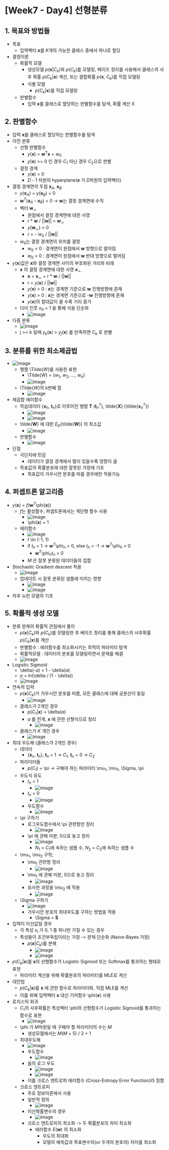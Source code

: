 # [Week7 - Day4] 선형분류

## 1. 목표와 방법들
  - 목표
    - 입력벡터 **x**를 *K*개의 가능한 클래스 중에서 하나로 할당
  - 결정이론
    - 확률적 모델
      - 생성모델 *p*(**x**|*C<sub>k</sub>*)와 *p*(*C<sub>k</sub>*)를 모델링, 베이즈 정리를 사용해서 클래스의 사후 확률 *p*(*C<sub>k</sub>*|**x**) 계산, 또는 결합확률 *p*(**x**, *C<sub>k</sub>*)를 직접 모델링
      - 식별 모델 
        - *p*(*C<sub>k</sub>*|**x**)를 직접 모델링
    - 판별함수
      - 입력 **x**를 클래스로 할당하는 판별함수를 탐색, 확률 계산 X

## 2. 판별함수
  - 입력 **x**를 클래스로 할당하는 판별함수를 탐색
  - 이진 분류
    - 선형 판별함수
      - *y*(**x**) = **w**<sup>T</sup>**x** + *w*<sub>0</sub>
      - *y*(**x**) >= 0 인 경우 *C*<sub>1</sub> 아닌 경우 *C*<sub>2</sub>으로 판별
    - 결정 경계
      - *y*(**x**) = 0
      - *D* - 1 차원의 hyperplane(**x** 가 *D*차원의 입력벡터)
  - 결정 경계면의 두점 **x**<sub>*A*</sub>, **x**<sub>*B*</sub>
    - *y*(**x**<sub>*A*</sub>) = *y*(**x**<sub>*B*</sub>) = 0
    - **w**<sup>*T*</sup>(**x**<sub>*A*</sub> - **x**<sub>*B*</sub>) = 0 -> **w**는 결정 경계면에 수직
    - 벡터 **w**<sub>ㅗ</sub>
      - 원점에서 결정 경계면에 대한 사영
      - r * **w** / ||**w**|| = **w**<sub>ㅗ</sub>
      - *y*(**w**<sub>ㅗ</sub>) = 0
      - r = - *w*<sub>0</sub> / ||**w**||
    - *w*<sub>0</sub>는 결정 경계면의 위치를 결정
      - *w*<sub>0</sub> < 0 : 경계면이 원점에서 **w** 방향으로 멀어짐
      - *w*<sub>0</sub> > 0 : 경계면이 원점에서 **w** 반대 방향으로 멀어짐
  - *y*(**x**)값은 **x**와 결정 경계면 사이의 부호화된 거리와 비례
    - **x** 의 결정 경계면에 대한 사영 **x**<sub>ㅗ</sub>
      - **x** = **x**<sub>ㅗ</sub> + r * **w** / ||**w**||
      - r = *y*(**x**) / ||**w**||
      - *y*(**x**) > 0 : **x**는 경계면 기준으로 **w** 진행방향에 존재
      - *y*(**x**) > 0 : **x**는 경계면 기준으로 -**w** 진행방향에 존재
      - *y*(**x**)의 절대값이 클 수록 거리 증가
    - 더미 인풋 *x*<sub>0</sub> = 1 을 통해 식을 단순화
      - ![image](image/1.png)
  - 다중 분류
    - ![image](image/2.png)
    - j >< k 일때 *y*<sub>*k*</sub>(**x**) > *y*<sub>*j*</sub>(**x**) 를 만족하면 *C<sub>k*</sub> 로 판별

## 3. 분류를 위한 최소제곱법
  - ![image](image/2.png)
    - 행렬 \Tilde{*W*}를 사용한 표현
      - \Tilde{*W*} = {*w*<sub>1</sub>, *w*<sub>2</sub>, ..., *w*<sub>*k*</sub>}
      - ![image](image/3.png)
    - \Tilde{*W*}의 k번째 열
      - ![image](image/4.png)
  - 제곱합 에러함수
    - 학습데이터 {**x**<sub>*n*</sub>, **t**<sub>*n*</sub>}로 이루어진 행렬 **T** (**t**<sub>*n*</sub><sup>*T*</sup>), \tilde{**X**} (\tilde{**x**<sub>*n*</sub><sup>*T*</sup>})
      - ![image](image/5.png)
      - ![image](image/6.png)
    - \tilde{**W**} 에 대한 *E*<sub>*D*</sub>(\tilde{**W**}) 의 최소값
      - ![image](image/7.png)
    - 판별함수
      - ![image](image/8.png)
  - 단점
    - 극단치에 민감
      - 데이터가 결정 경계에서 멀리 있을수록 영향이 큼
    - 목표값의 확률분포에 대한 잘못된 가정에 기초
      - 목표값이 가우시안 분포를 따를 경우에만 적용가능

## 4. 퍼셉트론 알고리즘
  - *y*(**x**) = *f*(**w**<sup>*T*</sup>\phi(**x**))
    - *f*는 활성함수, 퍼셉트론에서는 계단형 함수 사용
      - ![image](image/9.png)
      - \phi(**x**) = 1
    - 에러함수
      - ![image](image/10.png)
      - *t* \in {-1, 1}
      - if *t*<sub>*n*</sub> = 1 -> **w**<sup>*T*</sup>\phi<sub>*n*</sub> > 0, else *t*<sub>*n*</sub> = -1 -> **w**<sup>*T*</sup>\phi<sub>*n*</sub> < 0
          - **w**<sup>*T*</sup>\phi<sub>*n*</sub>*t*<sub>*n*</sub> > 0
      - *M* 은 잘못 분류된 데이터들의 집합
  - Stochastic Gradient descent 적용
    - ![image](image/11.png)
    - 업데이트 시 잘못 분류된 샘플에 미치는 영향
      - ![image](image/12.png)
      - ![image](image/13.png)
  - 차후 뉴런 모델의 기초

## 5. 확률적 생성 모델
  - 분류 문제의 확률적 관점에서 풀이
    - *p*(**x**|*C*<sub>*k*</sub>)와 *p*(*C<sub>k</sub>*)를 모델링한 후 베이즈 정리를 통해 클래스의 사후확률 *p*(*C*<sub>*k*</sub>|**x**)를 계산
    - 판별함수 : 에러함수를 최소화시키는 최적의 파라미터 탐색
    - 확률적모델 : 데이터의 분포를 모델링하면서 문제를 해결
    - ![image](image/14.png)
  - Logistic Sigmoid
    - \delta(-*a*) = 1 - \delta(*a*)
    - *a* = ln(\delta / (1 - \delta))
    - ![image](image/15.png)
  - 연속적 입력
    - *p*(**x**|*C*<sub>*k*</sub>)가 가우시안 분포를 따름, 모든 클래스에 대해 공분산이 동일
      - ![image](image/16.png)
    - 클래스가 2개인 경우
      - *p*(*C*<sub>1</sub>|**x**) = \delta(*a*)
      - *a* 를 전개, **x** 에 관한 선형식으로 정리
        - ![image](image/17.png)
    - 클래스가 *K* 개인 경우
      - ![image](image/18.png)
  - 최대 우도해 (클래스가 2개인 경우)
    - 데이터
      - {**x**<sub>*n*</sub>, **t**<sub>*n*</sub>}, **t**<sub>*n*</sub> = 1 -> *C*<sub>1</sub>, **t**<sub>*n*</sub> = 0 -> *C*<sub>2</sub>
    - 파라미터들
      - *p*(*C*<sub>1</sub>) = \pi -> 구해야 하는 파라미터 \mu<sub>1</sub>, \mu<sub>1</sub>, \Sigma, \pi
    - 우도식 유도
      - *t*<sub>*n*</sub> = 1
        - ![image](image/19.png)
      - *t*<sub>*n*</sub> = 0
        - ![image](image/20.png)
      - 우도함수
        - ![image](image/21.png)
    - \pi 구하기
      - 로그우도함수에서 \pi 관련항만 정리
        - ![image](image/22.png)
      - \pi 에 관해 미분, 0으로 놓고 정리
        - ![image](image/23.png)
        - *N*<sub>1</sub> = *C*<sub>1</sub>에 속하는 샘플 수, *N*<sub>2</sub> = *C*<sub>2</sub>에 속하는 샘플 수
    - \mu<sub>1</sub>, \mu<sub>2</sub> 구학;
      - \mu<sub>1</sub> 관련항 정리
        - ![image](image/24.png)
      - \mu<sub>1</sub> 에 관해 미분, 0으로 놓고 정리
        - ![image](image/25.png)
      - 유사한 과정을 \mu<sub>2</sub> 에 적용
        - ![image](image/26.png)
    - \Sigma 구하기
      - ![image](image/27.png)
      - 가우시안 분포의 최대우도를 구하는 방법을 적용
        - \Sigma = **S**
  - 입력이 이산값일 경우
    - 각 특성 *x*<sub>*i*</sub> 가 0, 1 중 하나만 가질 수 있는 경우
    - 특성들이 조건부독립이라는 가정 -> 문제 단순화 (Naive-Bayes 가정)
      - *p*(**x**|*C*<sub>*k*</sub>)를 분해
        - ![image](image/28.png)
        - ![image](image/29.png)
  - *p*(*C*<sub>*k*</sub>|**x**)를 **x**의 선형함수가 Logistic Sigmoid 또는 Softmax를 통과하는 형태로 표현
    - 파라미터 계산을 위해 확률분포의 파라미터를 MLE로 계산
  - 대안법
    - *p*(*C*<sub>*k*</sub>|**x**)를 **x** 에 관한 함수로 파라미터화, 직접 MLE를 계산
    - 이를 위해 입력벡터 **x** 대신 기저함수 \phi(**x**) 사용
  - 로지스틱 회귀
    - *C*<sub>1</sub>의 사후확률은 특성벡터 \phi의 선형함수가 Logistic Sigmoid를 통과하는 함수로 표현
      - ![image](image/31.png)
    - \phi 가 *M*차원일 때 구해야 할 파라미터의 수는 *M*
      - 생성모델에서는 *M*(*M* + 5) / 2 + 1
    - 최대우도해
      - ![image](image/32.png)
      - 우도함수
        - ![image](image/33.png)
      - 음의 로그 우도
        - ![image](image/34.png)
        - ![image](image/35.png)
      - 이를 크로스 엔트로피 에러함수 (Cross-Entropy Error Function)라 칭함
    - 크로스 엔트로피
      - 주로 정보이론에서 사용
      - 일반적 정의
        - ![image](image/36.png)
      - 이산확률변수의 경우
        - ![image](image/37.png)
      - 크로스 엔트로피의 최소화 -> 두 확률분포의 차이 최소화
        - 에러함수 *E*(**w**) 의 최소화
          - 우도의 최대화
          - 모델의 예측값과 목표변수의(or 두개의 분포의) 차이를 최소화 
        

    